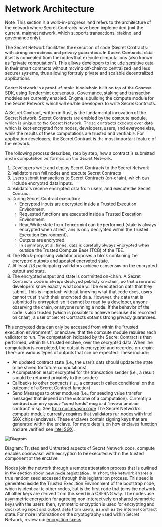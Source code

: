 <slim-column>

# Network Architecture
Note: This section is a work-in-progress, and refers to the architecture of the network where Secret Contracts have been implemented (not the current, mainnet network, which supports transactions, staking, and governance only).

The Secret Network facilitates the execution of code (Secret Contracts) with strong correctness and privacy guarantees. In Secret Contracts, data itself is concealed from the nodes that execute computations (also known as “private computation”). This allows developers to include sensitive data in their smart contracts without moving off-chain to centralized (and less secure) systems, thus allowing for truly private and scalable decentralized applications. 

Secret Network is a proof-of-stake blockchain built on top of the Cosmos SDK, using  [Tendermint consensus](https://docs.tendermint.com/master/introduction/what-is-tendermint.html#consensus-overview) . Governance, staking and transaction modules are currently enabled. Enigma is building the compute module for the Secret Network, which will enable developers to write Secret Contracts.

A Secret Contract, written in Rust, is the fundamental innovation of the Secret Network. Secret Contracts are enabled by the compute module, which is unique to the Secret Network. These contracts execute over data which is kept encrypted from nodes, developers, users, and everyone else, while the results of these computations are trusted and verifiable. For application developers, the Secret Contract is the most important feature of the network.

The following process describes, step by step, how a contract is submitted and a computation performed on the Secret Network:

1. Developers write and deploy Secret Contracts to the Secret Network
2. Validators run full nodes and execute Secret Contracts
3. Users submit transactions to Secret Contracts (on-chain), which can include encrypted data inputs.
4. Validators receive encrypted data from users, and execute the Secret Contract.
5. During Secret Contract execution:
	* Encrypted inputs are decrypted inside a Trusted Execution Environment.
	* Requested functions are executed inside a Trusted Execution Environment.
	* Read/Write state from Tendermint can be performed (state is always encrypted when at rest, and is only decrypted within the Trusted Execution Environment).
	* Outputs are encrypted.
	* In summary, at all times, data is carefully always encrypted when outside the Trusted Compute Base (TCB) of the TEE.
6. The Block-proposing validator proposes a block containing the encrypted outputs and updated encrypted state.
7. At least 2/3 participating validators achieve consensus on the encrypted output and state.
8. The encrypted output and state is committed on-chain.
A Secret Contract’s code is always deployed publicly on-chain, so that users and developers know exactly what code will be executed on data that they submit. This is important: without knowing what that code does, users cannot trust it with their encrypted data. However, the data that is submitted is encrypted, so it cannot be read by a developer, anyone observing the chain, or anyone running a node. If the behavior of the code is also trusted (which is possible to achieve because it is recorded on chain), a user of Secret Contracts obtains strong privacy guarantees.

This encrypted data can only be accessed from within the “trusted execution environment”, or enclave, that the compute module requires each validator to run. The computation indicated by the Secret Contract is then performed, within this trusted enclave, over the decrypted data. When the computation is completed, the output is encrypted and recorded on-chain. There are various types of outputs that can be expected. These include:

* An updated contract state (i.e., the user’s data should update the state or be stored for future computations)
* A computation result encrypted for the transaction sender (i.e., a result should be returned privately to the sender)
* Callbacks to other contracts (i.e., a contract is called conditional on the outcome of a Secret Contract function)
* Send Messages to other modules (i.e., for sending value transfer messages that depend on the outcome of a computation). Currently a contract can only queue “send funds” msg and “invoke another contract” msg. See  [from cosmwasm code](https://github.com/enigmampc/SecretNetwork/blob/e1c25ed06a9b3abba0378bdd858bad376dd828c9/cosmwasm/src/types.rs#L99-L112) 
The Secret Network’s compute module currently requires that validators run nodes with Intel SGX chips (enclaves). These enclaves contain signing keys that are generated within the enclave. For more details on how enclaves function and are verified, see  [intel SGX](https://build.scrt.network/protocol/sgx.html) .

![Diagram](https://build.scrt.network/assets/img/enclave.533f8c23.png)

Diagram: Trusted and Untrusted aspects of Secret Network code. compute enables cosmwasm with encryption to be executed within the trusted component of the enclave.

Nodes join the network through a remote attestation process that is outlined in the section about  [new node registration](https://build.scrt.network/protocol/encryption-specs.html#new-node-registration) . In short, the network shares a true random seed accessed through this registration process. This seed is generated inside the Trusted Execution Environment of the bootstrap node, which is identical to other nodes, but is the first node that joins the network. All other keys are derived from this seed in a CSPRNG way. The nodes use asymmetric encryption for agreeing non-interactively on shared symmetric keys with the users, then, symmetric encryption is used for encrypting and decrypting input and output data from users, as well as the internal contract state. For more information on the cryptography used within Secret Network, review our  [encryption specs](https://build.scrt.network/protocol/encryption-specs.html).


</slim-column>